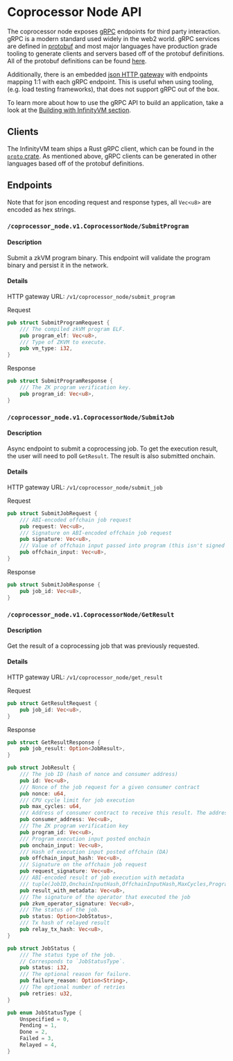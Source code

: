 # Coprocessor Node API

The coprocessor node exposes [gRPC](https://grpc.io/about/) endpoints for third party interaction. gRPC is a modern standard used widely in the web2 world. gRPC services are defined in [protobuf](https://protobuf.dev/overview/) and most major languages have production grade tooling to generate clients and servers based off of the protobuf definitions. All of the protobuf definitions can be found [here](https://github.com/InfinityVM/InfinityVM/blob/main/proto/coprocessor_node/v1/coprocessor_node.proto#L9).

Additionally, there is an embedded [json HTTP gateway](https://github.com/InfinityVM/InfinityVM/blob/main/crates/coprocessor-node/src/gateway.rs) with endpoints mapping 1:1 with each gRPC endpoint. This is useful when using tooling, (e.g. load testing frameworks), that does not support gRPC out of the box.

To learn more about how to use the gRPC API to build an application, take a look at the [Building with InfinityVM section](../integration/README.md).

## Clients

The InfinityVM team ships a Rust gRPC client, which can be found in the [`proto` crate](https://github.com/InfinityVM/InfinityVM/blob/main/crates/sdk/proto/src/coprocessor_node.v1.rs#L236). As mentioned above, gRPC clients can be generated in other languages based off of the protobuf definitions.

## Endpoints

Note that for json encoding request and response types, all `Vec<u8>` are encoded as hex strings.

### `/coprocessor_node.v1.CoprocessorNode/SubmitProgram`

#### Description

Submit a zkVM program binary. This endpoint will validate the program binary and persist it in the network.

#### Details

HTTP gateway URL: `/v1/coprocessor_node/submit_program`

Request

```rust
pub struct SubmitProgramRequest {
    /// The compiled zkVM program ELF.
    pub program_elf: Vec<u8>,
    /// Type of ZKVM to execute.
    pub vm_type: i32,
}
```

Response

```rust
pub struct SubmitProgramResponse {
    /// The ZK program verification key.
    pub program_id: Vec<u8>,
}
```

### `/coprocessor_node.v1.CoprocessorNode/SubmitJob`

#### Description

Async endpoint to submit a coprocessing job. To get the execution result, the user will need to poll `GetResult`. The result is also submitted onchain.

#### Details

HTTP gateway URL: `/v1/coprocessor_node/submit_job`

Request

```rust
pub struct SubmitJobRequest {
    /// ABI-encoded offchain job request
    pub request: Vec<u8>,
    /// Signature on ABI-encoded offchain job request
    pub signature: Vec<u8>,
    /// Value of offchain input passed into program (this isn't signed over)
    pub offchain_input: Vec<u8>,
}
```

Response

```rust
pub struct SubmitJobResponse {
    pub job_id: Vec<u8>,
}
```

### `/coprocessor_node.v1.CoprocessorNode/GetResult`

#### Description

Get the result of a coprocessing job that was previously requested.

#### Details

HTTP gateway URL: `/v1/coprocessor_node/get_result`

Request

```rust
pub struct GetResultRequest {
    pub job_id: Vec<u8>,
}
```

Response

```rust
pub struct GetResultResponse {
    pub job_result: Option<JobResult>,
}

pub struct JobResult {
    /// The job ID (hash of nonce and consumer address)
    pub id: Vec<u8>,
    /// Nonce of the job request for a given consumer contract
    pub nonce: u64,
    /// CPU cycle limit for job execution
    pub max_cycles: u64,
    /// Address of consumer contract to receive this result. The address is 20 bytes (no zero padding).
    pub consumer_address: Vec<u8>,
    /// The ZK program verification key
    pub program_id: Vec<u8>,
    /// Program execution input posted onchain
    pub onchain_input: Vec<u8>,
    /// Hash of execution input posted offchain (DA)
    pub offchain_input_hash: Vec<u8>,
    /// Signature on the offchain job request
    pub request_signature: Vec<u8>,
    /// ABI-encoded result of job execution with metadata
    /// tuple(JobID,OnchainInputHash,OffchainInputHash,MaxCycles,ProgramID,RawOutput)
    pub result_with_metadata: Vec<u8>,
    /// The signature of the operator that executed the job
    pub zkvm_operator_signature: Vec<u8>,
    /// The status of the job.
    pub status: Option<JobStatus>,
    /// Tx hash of relayed result
    pub relay_tx_hash: Vec<u8>,
}

pub struct JobStatus {
    /// The status type of the job.
    // Corresponds to `JobStatusType`.
    pub status: i32,
    /// The optional reason for failure.
    pub failure_reason: Option<String>,
    /// The optional number of retries
    pub retries: u32,
}

pub enum JobStatusType {
    Unspecified = 0,
    Pending = 1,
    Done = 2,
    Failed = 3,
    Relayed = 4,
}
```